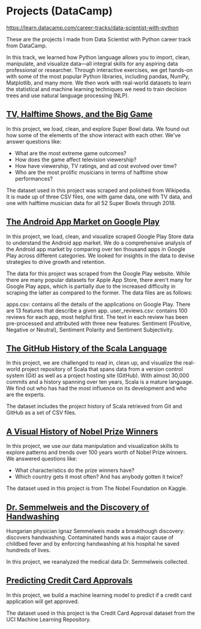 # Projects (DataCamp)
https://learn.datacamp.com/career-tracks/data-scientist-with-python

These are the projects I made from Data Scientist with Python career  track from DataCamp.

In this track, we learned how Python language allows you to import, clean, manipulate, and visualize data—all integral skills for any aspiring data professional or researcher. Through interactive exercises, we get hands-on with some of the most popular Python libraries, including pandas, NumPy, Matplotlib, and many more. We then work with real-world datasets to learn the statistical and machine learning techniques we need to train decision trees and use natural language processing (NLP).


## [TV, Halftime Shows, and the Big Game](https://github.com/anendozo/Projects/tree/main/A%20Visual%20History%20of%20Nobel%20Prize%20Winners)
In this project, we load, clean, and explore Super Bowl data. We found out how some of the elements of the show interact with each other. We've answer questions like:

* What are the most extreme game outcomes?
* How does the game affect television viewership?
* How have viewership, TV ratings, and ad cost evolved over time?
* Who are the most prolific musicians in terms of halftime show performances?

The dataset used in this project was scraped and polished from Wikipedia. It is made up of three CSV files, one with game data, one with TV data, and one with halftime musician data for all 52 Super Bowls through 2018.


## [The Android App Market on Google Play](https://github.com/anendozo/Projects/tree/main/The%20Android%20App%20Market%20on%20Google%20Play)
In this project, we load, clean, and visualize scraped Google Play Store data to understand the Android app market.
We do a comprehensive analysis of the Android app market by comparing over ten thousand apps in Google Play across different categories. We looked for insights in the data to devise strategies to drive growth and retention.

The data for this project was scraped from the Google Play website. While there are many popular datasets for Apple App Store, there aren't many for Google Play apps, which is partially due to the increased difficulty in scraping the latter as compared to the former. The data files are as follows:

apps.csv: contains all the details of the applications on Google Play. There are 13 features that describe a given app.
user_reviews.csv: contains 100 reviews for each app, most helpful first. The text in each review has been pre-processed and attributed with three new features: Sentiment (Positive, Negative or Neutral), Sentiment Polarity and Sentiment Subjectivity.


## [The GitHub History of the Scala Language](https://github.com/anendozo/Projects/tree/main/The%20GitHub%20History%20of%20the%20Scala%20Language)
In this project, we are challenged to read in, clean up, and visualize the real-world project repository of Scala that spans data from a version control system (Git) as well as a project hosting site (GitHub). With almost 30,000 commits and a history spanning over ten years, Scala is a mature language. We find out who has had the most influence on its development and who are the experts.

The dataset includes the project history of Scala retrieved from Git and GitHub as a set of CSV files.


## [A Visual History of Nobel Prize Winners](https://github.com/anendozo/Projects/tree/main/A%20Visual%20History%20of%20Nobel%20Prize%20Winners)
In this project, we use our data manipulation and visualization skills to explore patterns and trends over 100 years worth of Nobel Prize winners.
We answered questions like:
* What characteristics do the prize winners have? 
* Which country gets it most often? And has anybody gotten it twice? 

The dataset used in this project is from The Nobel Foundation on Kaggle.


## [Dr. Semmelweis and the Discovery of Handwashing](https://github.com/anendozo/Projects/tree/main/Dr.%20Semmelweis%20and%20the%20Discovery%20of%20Handwashing)
Hungarian physician Ignaz Semmelweis made a breakthough discovery: discovers handwashing. Contaminated hands was a major cause of childbed fever and by enforcing handwashing at his hospital he saved hundreds of lives.

In this project, we reanalyzed the medical data Dr. Semmelweis collected. 


## [Predicting Credit Card Approvals](https://github.com/anendozo/Projects/tree/main/Predicting%20Credit%20Card%20Approvals)
In this project, we build a machine learning model to predict if a credit card application will get approved.

The dataset used in this project is the Credit Card Approval dataset from the UCI Machine Learning Repository.
